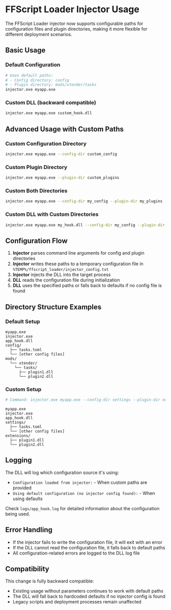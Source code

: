 # FFScript Loader Injector Usage

The FFScript Loader injector now supports configurable paths for configuration files and plugin directories, making it more flexible for different deployment scenarios.

## Basic Usage

### Default Configuration
```bash
# Uses default paths:
# - Config directory: config
# - Plugin directory: mods/xtender/tasks
injector.exe myapp.exe
```

### Custom DLL (backward compatible)
```bash
injector.exe myapp.exe custom_hook.dll
```

## Advanced Usage with Custom Paths

### Custom Configuration Directory
```bash
injector.exe myapp.exe --config-dir custom_config
```

### Custom Plugin Directory  
```bash
injector.exe myapp.exe --plugin-dir custom_plugins
```

### Custom Both Directories
```bash
injector.exe myapp.exe --config-dir my_config --plugin-dir my_plugins
```

### Custom DLL with Custom Directories
```bash
injector.exe myapp.exe my_hook.dll --config-dir my_config --plugin-dir my_plugins
```

## Configuration Flow

1. **Injector** parses command line arguments for config and plugin directories
2. **Injector** writes these paths to a temporary configuration file in `%TEMP%/ffscript_loader/injector_config.txt`
3. **Injector** injects the DLL into the target process
4. **DLL** reads the configuration file during initialization
5. **DLL** uses the specified paths or falls back to defaults if no config file is found

## Directory Structure Examples

### Default Setup
```
myapp.exe
injector.exe
app_hook.dll
config/
  ├── tasks.toml
  └── [other config files]
mods/
  └── xtender/
    └── tasks/
      ├── plugin1.dll
      └── plugin2.dll
```

### Custom Setup
```bash
# Command: injector.exe myapp.exe --config-dir settings --plugin-dir extensions
```
```
myapp.exe
injector.exe
app_hook.dll
settings/
  ├── tasks.toml
  └── [other config files]
extensions/
  ├── plugin1.dll
  └── plugin2.dll
```

## Logging

The DLL will log which configuration source it's using:
- `Configuration loaded from injector:` - When custom paths are provided
- `Using default configuration (no injector config found):` - When using defaults

Check `logs/app_hook.log` for detailed information about the configuration being used.

## Error Handling

- If the injector fails to write the configuration file, it will exit with an error
- If the DLL cannot read the configuration file, it falls back to default paths
- All configuration-related errors are logged to the DLL log file

## Compatibility

This change is fully backward compatible:
- Existing usage without parameters continues to work with default paths
- The DLL will fall back to hardcoded defaults if no injector config is found
- Legacy scripts and deployment processes remain unaffected 